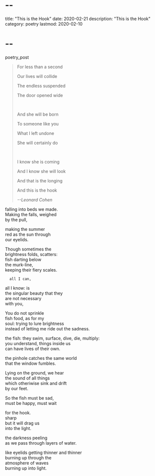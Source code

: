 # --
title: "This is the Hook"
date: 2020-02-21
description: "This is the Hook"
category: poetry
lastmod: 2020-02-10
# --

poetry_post
<blockquote class="epigraph">
<p>For less than a second</p>
<p>Our lives will collide</p>
<p>The endless suspended</p>
<p>The door opened wide</p>
<br/>
<p>And she will be born</p>
<p>To someone like you</p>
<p>What I left undone</p>
<p>She will certainly do</p>
<br/>
<p>I know she is coming</p>
<p>And I know she will look</p>
<p>And that is the longing</p>
<p>And this is the hook</p>
<cite>--Leonard Cohen</cite>
</blockquote>

falling into beds we made.  
Making the falls, weighed  
by the pull,  

making the summer  
red as the sun through  
our eyelids.  

Though sometimes the  
brightness folds, scatters:  
fish darting below  
the murk-line,  
keeping their fiery scales.  

      all I can,  
  all I know: is  
the singular beauty that they  
are not necessary  
       with you,  

You do not sprinkle  
fish food, as for my  
soul: trying to lure brightness  
instead of letting me ride out the sadness.  

the fish: they swim, surface, dive, die, multiply:  
you understand, things inside us  
    can have lives of their own.  

the pinhole catches the same world  
that the window fumbles.  

Lying on the ground, we hear  
the sound of all things  
which otheriwise sink and drift  
by our feet.  

So the fish must be sad,  
must be happy, must wait  

for the hook.  
    sharp  
  but it will drag us  
into the light.  

the darkness peeling  
as we pass through layers of water.  

like eyelids getting thinner and thinner  
burning up through the  
  atmosphere of waves  
        burning up into light.  
